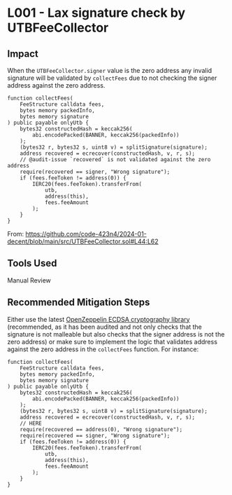 # L001 - Lax signature check by UTBFeeCollector

## Impact

When the `UTBFeeCollector.signer` value is the zero address any invalid signature will be validated by `collectFees` due to not checking the signer address against the zero address.

```solidity
function collectFees(
    FeeStructure calldata fees,
    bytes memory packedInfo,
    bytes memory signature
) public payable onlyUtb {
    bytes32 constructedHash = keccak256(
        abi.encodePacked(BANNER, keccak256(packedInfo))
    );
    (bytes32 r, bytes32 s, uint8 v) = splitSignature(signature);
    address recovered = ecrecover(constructedHash, v, r, s);
    // @audit-issue `recovered` is not validated against the zero address
    require(recovered == signer, "Wrong signature");
    if (fees.feeToken != address(0)) {
        IERC20(fees.feeToken).transferFrom(
            utb,
            address(this),
            fees.feeAmount
        );
    }
}
```

From: https://github.com/code-423n4/2024-01-decent/blob/main/src/UTBFeeCollector.sol#L44:L62

## Tools Used

Manual Review

## Recommended Mitigation Steps

Either use the latest [OpenZeppelin ECDSA cryptography library](https://github.com/OpenZeppelin/openzeppelin-contracts/blob/01ef448981be9d20ca85f2faf6ebdf591ce409f3/contracts/utils/cryptography/ECDSA.sol) (recommended, as it has been audited and not only checks that the signature is not malleable but also checks that the signer address is not the zero address) or make sure to implement the logic that validates address against the zero address in the `collectFees` function. For instance:

```solidity
function collectFees(
    FeeStructure calldata fees,
    bytes memory packedInfo,
    bytes memory signature
) public payable onlyUtb {
    bytes32 constructedHash = keccak256(
        abi.encodePacked(BANNER, keccak256(packedInfo))
    );
    (bytes32 r, bytes32 s, uint8 v) = splitSignature(signature);
    address recovered = ecrecover(constructedHash, v, r, s);
    // HERE
    require(recovered == address(0), "Wrong signature");
    require(recovered == signer, "Wrong signature");
    if (fees.feeToken != address(0)) {
        IERC20(fees.feeToken).transferFrom(
            utb,
            address(this),
            fees.feeAmount
        );
    }
}
```
